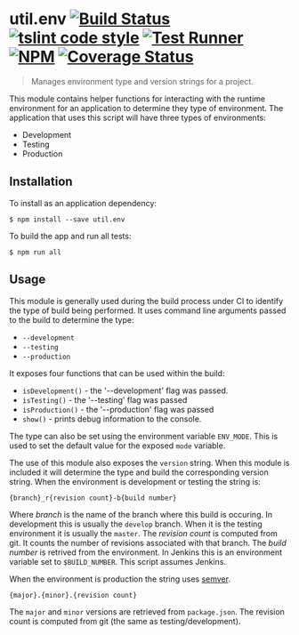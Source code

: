 # util.env [![Build Status](https://travis-ci.org/jmquigley/util.env.svg?branch=master)](https://travis-ci.org/jmquigley/util.env) [![tslint code style](https://img.shields.io/badge/code_style-TSlint-5ed9c7.svg)](https://palantir.github.io/tslint/) [![Test Runner](https://img.shields.io/badge/testing-ava-blue.svg)](https://github.com/avajs/ava) [![NPM](https://img.shields.io/npm/v/util.env.svg)](https://www.npmjs.com/package/util.env) [![Coverage Status](https://coveralls.io/repos/github/jmquigley/util.env/badge.svg?branch=master)](https://coveralls.io/github/jmquigley/util.env?branch=master)

> Manages environment type and version strings for a project.

This module contains helper functions for interacting with the runtime environment for an application to determine they type of environment.  The application that uses this script will have three types of environments:

- Development
- Testing
- Production


## Installation

To install as an application dependency:
```
$ npm install --save util.env
```

To build the app and run all tests:
```
$ npm run all
```


## Usage
This module is generally used during the build process under CI to identify the type of build being performed.  It uses command line arguments passed to the build to determine the type:

- `--development`
- `--testing`
- `--production`

It exposes four functions that can be used within the build:

- `isDevelopment()` - the '--development' flag was passed.
- `isTesting()` - the '--testing' flag was passed
- `isProduction()` - the '--production' flag was passed
- `show()` - prints debug information to the console.

The type can also be set using the environment variable `ENV_MODE`.  This is used to set the default value for the exposed `mode` variable.

The use of this module also exposes the `version` string.  When this module is included it will determine the type and build the corresponding version string.  When the environment is development or testing the string is:

```
{branch}_r{revision count}-b{build number}
```

Where *branch* is the name of the branch where this build is occuring.  In development this is usually the `develop` branch.  When it is the testing environment it is usually the `master`.  The *revision count* is computed from git.  It counts the number of revisions associated with that branch.  The *build number* is retrived from the environment.  In Jenkins this is an environment variable set to `$BUILD_NUMBER`.  This script assumes Jenkins.

When the environment is production the string uses [semver](http://semver.org/).

```
{major}.{minor}.{revision count}
```

The `major` and `minor` versions are retrieved from `package.json`.  The revision count is computed from git (the same as testing/development).